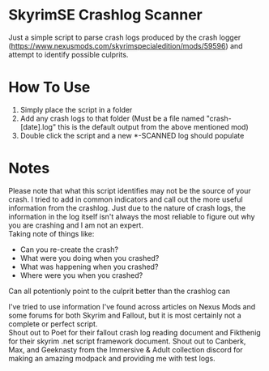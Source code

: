 # SkyrimSE Crashlog Scanner
Just a simple script to parse crash logs produced by the crash logger (https://www.nexusmods.com/skyrimspecialedition/mods/59596) and attempt to identify possible culprits.

# How To Use
1. Simply place the script in a folder
2. Add any crash logs to that folder (Must be a file named "crash-[date].log" this is the default output from the above mentioned mod)
3. Double click the script and a new *-SCANNED log should populate

# Notes
Please note that what this script identifies may not be the source of your crash. I tried to add in common indicators and call out the more useful information from the crashlog. Just due to the nature of crash logs, the information in the log itself isn't always the most reliable to figure out why you are crashing and I am not an expert.  
Taking note of things like: 
* Can you re-create the crash?
* What were you doing when you crashed?
* What was happening when you crashed?
* Where were you when you crashed?  

Can all potentionly point to the culprit better than the crashlog can

I've tried to use information I've found across articles on Nexus Mods and some forums for both Skyrim and Fallout, but it is most certainly not a complete or perfect script.  
Shout out to Poet for their fallout crash log reading document and Fikthenig for their skyrim .net script framework document.
Shout out to Canberk, Max, and Geeknasty from the Immersive & Adult collection discord for making an amazing modpack and providing me with test logs.
